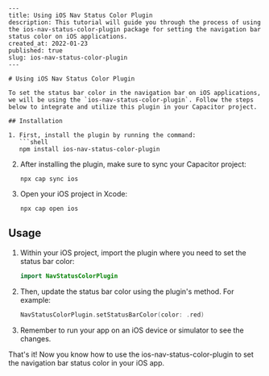 ```
---
title: Using iOS Nav Status Color Plugin
description: This tutorial will guide you through the process of using the ios-nav-status-color-plugin package for setting the navigation bar status color on iOS applications.
created_at: 2022-01-23
published: true
slug: ios-nav-status-color-plugin
---

# Using iOS Nav Status Color Plugin

To set the status bar color in the navigation bar on iOS applications, we will be using the `ios-nav-status-color-plugin`. Follow the steps below to integrate and utilize this plugin in your Capacitor project.

## Installation

1. First, install the plugin by running the command:
   ```shell
   npm install ios-nav-status-color-plugin
   ```

2. After installing the plugin, make sure to sync your Capacitor project:
   ```shell
   npx cap sync ios
   ```

3. Open your iOS project in Xcode:
   ```shell
   npx cap open ios
   ```

## Usage

1. Within your iOS project, import the plugin where you need to set the status bar color:
   ```swift
   import NavStatusColorPlugin
   ```

2. Then, update the status bar color using the plugin's method. For example:
   ```swift
   NavStatusColorPlugin.setStatusBarColor(color: .red)
   ```

3. Remember to run your app on an iOS device or simulator to see the changes.

That's it! Now you know how to use the ios-nav-status-color-plugin to set the navigation bar status color in your iOS app.
```
